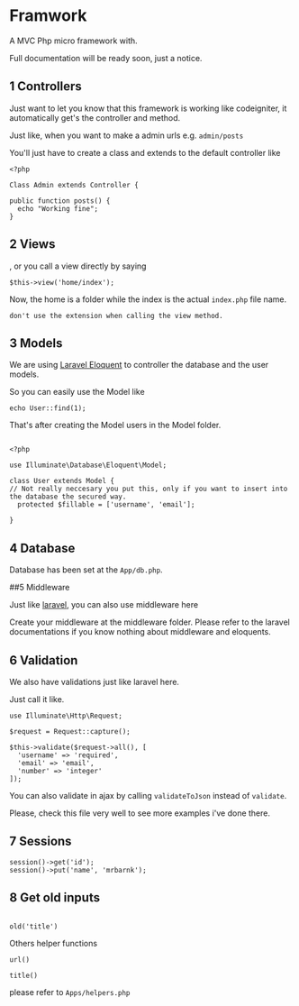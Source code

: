 # Framwork
A MVC Php micro framework with.

Full documentation will be ready soon, just a notice.

## 1 Controllers

Just want to let you know that this framework is working like codeigniter, it automatically get's the controller and method.

Just like, when you want to make a admin urls e.g. `admin/posts`

You'll just have to create a class and extends to the default controller like 

``` 
<?php 

Class Admin extends Controller {

public function posts() {
  echo "Working fine";
}
```
## 2 Views

, or you call a view directly by saying 

``` $this->view('home/index'); ```

Now, the home is a folder while the index is the actual `index.php` file name.

  ```don't use the extension when calling the view method.```

## 3 Models 

We are using [Laravel Eloquent](https://github.com/illuminate/database) to controller the database and the user models.

So you can easily use the Model like 
```
echo User::find(1);

```
That's after creating the Model users in the Model folder.

```

<?php

use Illuminate\Database\Eloquent\Model;

class User extends Model {
// Not really neccesary you put this, only if you want to insert into the database the secured way.
  protected $fillable = ['username', 'email'];

}
```
## 4 Database 

Database has been set at the `App/db.php`.

##5 Middleware

Just like [laravel](https://github.com/laravel/laravel), you can also use middleware here 

Create your middleware at the middleware folder. Please refer to the laravel documentations if you know nothing about middleware and eloquents.

## 6 Validation

We also have validations just like laravel here.

Just call it like.
```
use Illuminate\Http\Request;

$request = Request::capture();

$this->validate($request->all(), [
  'username' => 'required',
  'email' => 'email',
  'number' => 'integer'
]);

```

You can also validate in ajax by calling `validateToJson` instead of `validate`.

Please, check this file very well to see more examples i've done there.

## 7 Sessions

```
session()->get('id');
session()->put('name', 'mrbarnk');
```

## 8 Get old inputs

```

old('title')

```

Others helper functions

```
url()

title()
```
please refer to `Apps/helpers.php`
